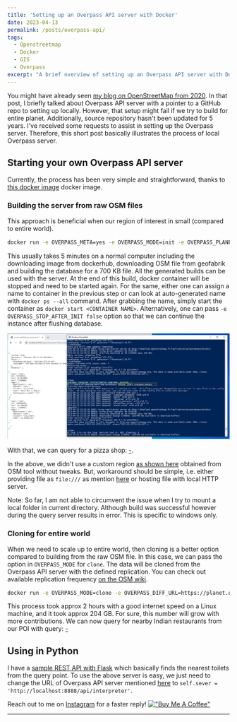 ```yaml
---
title: 'Setting up an Overpass API server with Docker'
date: 2023-04-13
permalink: /posts/overpass-api/
tags:
  - Openstreetmap
  - Docker
  - GIS
  - Overpass
excerpt: "A brief overview of setting up an Overpass API server with Docker for OpenStreetMap."
---
```


You might have already seen [my blog on OpenStreetMap from 2020](https://ikespand.github.io/posts/OpenStreetMap/). In that post, I briefly talked about Overpass API server with a pointer to a GitHub repo to setting up locally. However, that setup might fail if we try to build for entire planet. Additionally, source repository hasn't been updated for 5 years. I've received some requests to assist in setting up the Overpass server. Therefore, this short post basically illustrates the process of local Overpass server.  

## Starting your own Overpass API server

Currently, the process has been very simple and straightforward, thanks to [this docker image](https://github.com/wiktorn/Overpass-API) docker image.

### Building the server from raw OSM files
This approach is beneficial when our region of interest in small (compared to entire world). 
```bash
docker run -e OVERPASS_META=yes -e OVERPASS_MODE=init -e OVERPASS_PLANET_URL=http://download.geofabrik.de/europe/monaco-latest.osm.bz2 -e OVERPASS_DIFF_URL=http://download.openstreetmap.fr/replication/europe/monaco/minute/ -e OVERPASS_RULES_LOAD=10 -v /overpass_db/:/db/overpass_clone_db -p 8888:80 -it --name overpass_monaco wiktorn/overpass-api
```

This usually takes 5 minutes on a normal computer including the downloading image from dockerhub, downloading OSM file from geofabrik and building the database for a 700 KB file. All the generated builds can be used with the server. At the end of this build, docker container will be stopped and need to be started again. For the same, either one can assign a name to container in the previous step or can look at auto-generated name with `docker ps --all` command. After grabbing the name, simply start the container as `docker start <CONTAINER NAME>`. Alternatively, one can pass `-e OVERPASS_STOP_AFTER_INIT false` option so that we can continue the instance after flushing database.

![img](/images/post-assets/2023-04-13-blog-post-1-sample-build.PNG)

With that, we can query for a pizza shop: [-](http://localhost:8888/api/interpreter?data=[out:json][timeout:2000];(node[%22cuisine%22=%22pizza%22](around:1000,43.7384,%207.4246););out%20body;%20%3E;%20out%20skel%20qt;).

In the above, we didn't use a custom region [as shown here](https://ikespand.github.io/posts/OpenStreetMap/) obtained from OSM tool without tweaks. But, workaround should be simple, i.e. either providing file as `file:///`  as mention [here](https://github.com/wiktorn/Overpass-API/issues/60) or hosting file with local HTTP server. 

Note: So far, I am not able to circumvent the issue when I try to mount a local folder in current directory. Although build was successful however during the query server results in error. This is specific to windows only. 

### Cloning for entire world
When we need to scale up to entire world, then cloning is a better option compared to building from the raw OSM file. In this case, we can pass the option in `OVERPASS_MODE` for `clone`. The data will be cloned from the Overpass API server with the defined replication. You can check out available replication frequency [on the OSM wiki](https://wiki.openstreetmap.org/wiki/Overpass_API/Installation#Applying_minutely_(or_hourly,_or_daily)_diffs/).

```bash
docker run -e OVERPASS_MODE=clone -e OVERPASS_DIFF_URL=https://planet.openstreetmap.org/replication/day/ -v /big/docker/overpass_clone_db/:/db -p 8888:80 -it --name overpass_world wiktorn/overpass-api
```

This process took approx 2 hours with a good internet speed on a Linux machine, and it took approx 204 GB. For sure, this number will grow with more contributions. We can now query for nearby Indian restaurants from our POI with query: [-](http://localhost:8888/api/interpreter?data=[out:json][timeout:2000];(node[%22cuisine%22=%22indian%22](around:10000,43.7384,%207.4246););out%20body;%20%3E;%20out%20skel%20qt;)

## Using in Python
I have a [sample REST API with Flask](https://github.com/ikespand/pyexamples/tree/master/RestAPI) which basically finds the nearest toilets from the query point. To use the above server is easy, we just need to change the URL of Overpass API server mentioned [here](https://github.com/ikespand/pyexamples/blob/master/RestAPI/request_data_osm.py#L43) to `self.sever = 'http://localhost:8888/api/interpreter'`.

Reach out to me on [Instagram](https://www.instagram.com/sapa.gamma/) for a faster reply! [!["Buy Me A Coffee"](https://www.buymeacoffee.com/assets/img/custom_images/orange_img.png)](https://www.buymeacoffee.com/ikespand)

------
